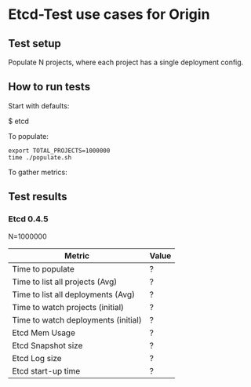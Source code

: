 # Etcd-Test use cases for Origin

## Test setup

Populate N projects, where each project has a single deployment config.

## How to run tests

Start with defaults:

$ etcd

To populate:

```
export TOTAL_PROJECTS=1000000
time ./populate.sh
```

To gather metrics:


## Test results

### Etcd 0.4.5

N=1000000

| Metric | Value |
| ---- | ---- |
| Time to populate | ? |
| Time to list all projects (Avg) | ? |
| Time to list all deployments (Avg) | ? |
| Time to watch projects (initial) | ? |
| Time to watch deployments (initial) | ? |
| Etcd Mem Usage | ? |
| Etcd Snapshot size | ? |
| Etcd Log size | ? |
| Etcd start-up time | ? |

